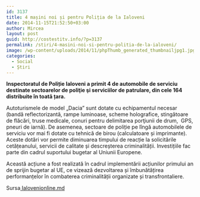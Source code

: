 ```yaml
---
id: 3137
title: 4 mașini noi și pentru Poliția de la Ialoveni
date: 2014-11-15T21:52:50+03:00
author: Mircea
layout: post
guid: http://costestitv.info/?p=3137
permalink: /stiri/4-masini-noi-si-pentru-politia-de-la-ialoveni/
image: /wp-content/uploads/2014/11/phpThumb_generated_thumbnailjpg1.jpg
categories:
  - Social
  - Știri
---
```

<p class="p1">
  <strong><span class="s1">Inspectoratul de Poliție Ialoveni a primit 4 de automobile de serviciu destinate sectoarelor de poliţie şi serviciilor de patrulare, din cele 164 distribuite în toată țara.</span></strong><!--more-->
</p>

<p class="p1">
  <span class="s1">Autoturismele de model „Dacia” sunt dotate cu echipamentul necesar (bandă reflectorizantă, rampe luminoase, scheme holografice, stingătoare de flăcări, truse medicale, conuri pentru delimitarea porţiunii de drum,  GPS, pneuri de iarnă). De asemenea, sectoare de poliție pe lîngă automobilele de serviciu vor mai fi dotate cu tehnică de birou (calculatoare și imprimante). Aceste dotări vor permite diminuarea timpului de reacție la solicitările cetățeanului, servicii de calitate și descreșterea criminalității. Investițiile fac parte din cadrul suportului bugetar al Uniunii Europene.</span>
</p>

<p class="p1">
  <span class="s1">Această acțiune a fost realizată în cadrul implementării acțiunilor primului an de sprijin bugetar al UE, ce vizează dezvoltarea și îmbunătățirea performanțelor în combaterea criminalității organizate și transfrontaliere.</span>
</p>

<p class="p1">
  Sursa<a href="http://ialovenionline.md" target="_blank"> Ialovenionline.md</a>
</p>